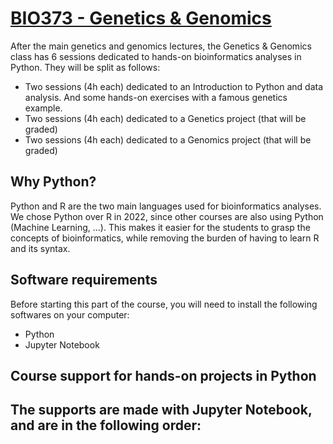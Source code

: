 # [BIO373 - Genetics & Genomics](https://edu.epfl.ch/coursebook/en/genetics-and-genomics-BIO-373)
After the main genetics and genomics lectures, the Genetics & Genomics class has 6 sessions dedicated to hands-on bioinformatics analyses in Python.
They will be split as follows:
- Two sessions (4h each) dedicated to an Introduction to Python and data analysis. And some hands-on exercises with a famous genetics example.
- Two sessions (4h each) dedicated to a Genetics project (that will be graded)
- Two sessions (4h each) dedicated to a Genomics project (that will be graded)

## Why Python?
Python and R are the two main languages used for bioinformatics analyses.
We chose Python over R in 2022, since other courses are also using Python (Machine Learning, ...). This makes it easier for the students to grasp the concepts of bioinformatics, while removing the burden of having to learn R and its syntax.

## Software requirements
Before starting this part of the course, you will need to install the following softwares on your computer:
- Python
- Jupyter Notebook

## Course support for hands-on projects in Python
The supports are made with Jupyter Notebook, and are in the following order:
- 
